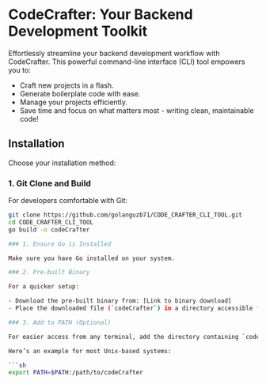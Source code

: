 # CodeCrafter: Your Backend Development Toolkit

Effortlessly streamline your backend development workflow with CodeCrafter. This powerful command-line interface (CLI) tool empowers you to:

- Craft new projects in a flash.
- Generate boilerplate code with ease.
- Manage your projects efficiently.
- Save time and focus on what matters most - writing clean, maintainable code!

## Installation

Choose your installation method:

### 1. Git Clone and Build

For developers comfortable with Git:

```bash
git clone https://github.com/golanguzb71/CODE_CRAFTER_CLI_TOOL.git
cd CODE_CRAFTER_CLI_TOOL
go build -o codeCrafter

### 1. Ensure Go is Installed

Make sure you have Go installed on your system.

### 2. Pre-built Binary

For a quicker setup:

- Download the pre-built binary from: [Link to binary download]
- Place the downloaded file (`codeCrafter`) in a directory accessible from your `PATH` environment variable.

### 3. Add to PATH (Optional)

For easier access from any terminal, add the directory containing `codeCrafter` to your `PATH`.

Here’s an example for most Unix-based systems:

```sh
export PATH=$PATH:/path/to/codeCrafter

